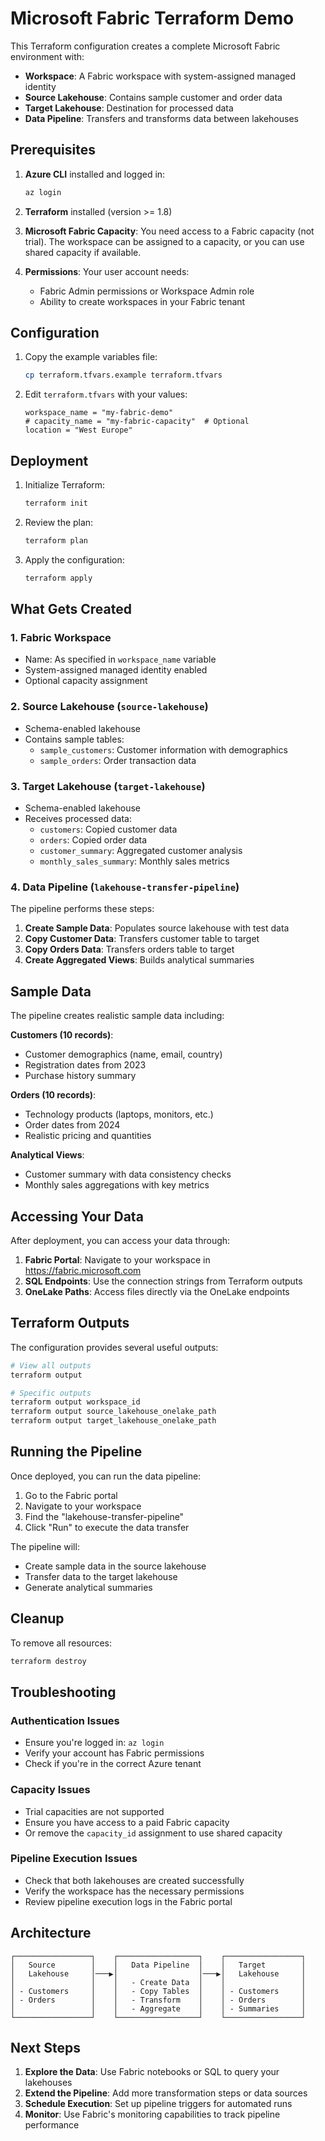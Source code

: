 # Microsoft Fabric Terraform Demo

This Terraform configuration creates a complete Microsoft Fabric environment with:

- **Workspace**: A Fabric workspace with system-assigned managed identity
- **Source Lakehouse**: Contains sample customer and order data
- **Target Lakehouse**: Destination for processed data
- **Data Pipeline**: Transfers and transforms data between lakehouses

## Prerequisites

1. **Azure CLI** installed and logged in:
   ```bash
   az login
   ```

2. **Terraform** installed (version >= 1.8)

3. **Microsoft Fabric Capacity**: You need access to a Fabric capacity (not trial). The workspace can be assigned to a capacity, or you can use shared capacity if available.

4. **Permissions**: Your user account needs:
   - Fabric Admin permissions or Workspace Admin role
   - Ability to create workspaces in your Fabric tenant

## Configuration

1. Copy the example variables file:
   ```bash
   cp terraform.tfvars.example terraform.tfvars
   ```

2. Edit `terraform.tfvars` with your values:
   ```hcl
   workspace_name = "my-fabric-demo"
   # capacity_name = "my-fabric-capacity"  # Optional
   location = "West Europe"
   ```

## Deployment

1. Initialize Terraform:
   ```bash
   terraform init
   ```

2. Review the plan:
   ```bash
   terraform plan
   ```

3. Apply the configuration:
   ```bash
   terraform apply
   ```

## What Gets Created

### 1. Fabric Workspace
- Name: As specified in `workspace_name` variable
- System-assigned managed identity enabled
- Optional capacity assignment

### 2. Source Lakehouse (`source-lakehouse`)
- Schema-enabled lakehouse
- Contains sample tables:
  - `sample_customers`: Customer information with demographics
  - `sample_orders`: Order transaction data

### 3. Target Lakehouse (`target-lakehouse`)
- Schema-enabled lakehouse
- Receives processed data:
  - `customers`: Copied customer data
  - `orders`: Copied order data
  - `customer_summary`: Aggregated customer analysis
  - `monthly_sales_summary`: Monthly sales metrics

### 4. Data Pipeline (`lakehouse-transfer-pipeline`)
The pipeline performs these steps:
1. **Create Sample Data**: Populates source lakehouse with test data
2. **Copy Customer Data**: Transfers customer table to target
3. **Copy Orders Data**: Transfers orders table to target
4. **Create Aggregated Views**: Builds analytical summaries

## Sample Data

The pipeline creates realistic sample data including:

**Customers (10 records)**:
- Customer demographics (name, email, country)
- Registration dates from 2023
- Purchase history summary

**Orders (10 records)**:
- Technology products (laptops, monitors, etc.)
- Order dates from 2024
- Realistic pricing and quantities

**Analytical Views**:
- Customer summary with data consistency checks
- Monthly sales aggregations with key metrics

## Accessing Your Data

After deployment, you can access your data through:

1. **Fabric Portal**: Navigate to your workspace in https://fabric.microsoft.com
2. **SQL Endpoints**: Use the connection strings from Terraform outputs
3. **OneLake Paths**: Access files directly via the OneLake endpoints

## Terraform Outputs

The configuration provides several useful outputs:

```bash
# View all outputs
terraform output

# Specific outputs
terraform output workspace_id
terraform output source_lakehouse_onelake_path
terraform output target_lakehouse_onelake_path
```

## Running the Pipeline

Once deployed, you can run the data pipeline:

1. Go to the Fabric portal
2. Navigate to your workspace
3. Find the "lakehouse-transfer-pipeline"
4. Click "Run" to execute the data transfer

The pipeline will:
- Create sample data in the source lakehouse
- Transfer data to the target lakehouse
- Generate analytical summaries

## Cleanup

To remove all resources:

```bash
terraform destroy
```

## Troubleshooting

### Authentication Issues
- Ensure you're logged in: `az login`
- Verify your account has Fabric permissions
- Check if you're in the correct Azure tenant

### Capacity Issues
- Trial capacities are not supported
- Ensure you have access to a paid Fabric capacity
- Or remove the `capacity_id` assignment to use shared capacity

### Pipeline Execution Issues
- Check that both lakehouses are created successfully
- Verify the workspace has the necessary permissions
- Review pipeline execution logs in the Fabric portal

## Architecture

```
┌─────────────────┐    ┌──────────────────┐    ┌─────────────────┐
│   Source        │    │   Data Pipeline  │    │   Target        │
│   Lakehouse     │───▶│                  │───▶│   Lakehouse     │
│                 │    │   - Create Data  │    │                 │
│ - Customers     │    │   - Copy Tables  │    │ - Customers     │
│ - Orders        │    │   - Transform    │    │ - Orders        │
│                 │    │   - Aggregate    │    │ - Summaries     │
└─────────────────┘    └──────────────────┘    └─────────────────┘
```

## Next Steps

1. **Explore the Data**: Use Fabric notebooks or SQL to query your lakehouses
2. **Extend the Pipeline**: Add more transformation steps or data sources
3. **Schedule Execution**: Set up pipeline triggers for automated runs
4. **Monitor**: Use Fabric's monitoring capabilities to track pipeline performance
